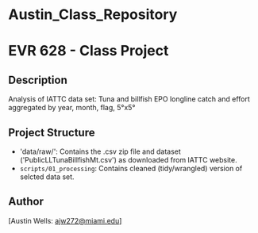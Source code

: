 # Austin_Class_Repository
# EVR 628 - Class Project

## Description

Analysis of IATTC data set: Tuna and billfish EPO longline catch and effort aggregated by year, month, flag, 5°x5°

## Project Structure

- 'data/raw/': Contains the .csv zip file and dataset ('PublicLLTunaBillfishMt.csv') as downloaded from IATTC website.
- `scripts/01_processing`: Contains cleaned (tidy/wrangled) version of selcted data set.

## Author

[Austin Wells: ajw272@miami.edu]
